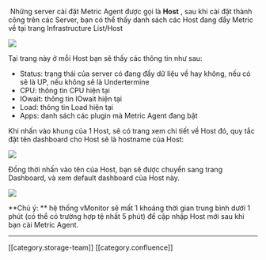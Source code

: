 Những server cài đặt Metric Agent được gọi là  **Host** , sau khi cài đặt thành công trên các Server, bạn có thể thấy danh sách các Host đang đẩy Metric về tại trang Infrastructure List/Host

![](images/storage/image2021-5-17_16-51-2.png)

Tại trang này ở mỗi Host bạn sẽ thấy các thông tin như sau:


* Status: trạng thái của server có đang đẩy dữ liệu về hay không, nếu có sẽ là UP, nếu không sẽ là Undertermine
* CPU: thông tin CPU hiện tại
* IOwait: thông tin IOwait hiện tại
* Load: thông tin Load hiện tại
* Apps: danh sách các plugin mà Metric Agent đang bật

Khi nhấn vào khung của 1 Host, sẽ có trang xem chi tiết về Host đó, quy tắc đặt tên dashboard cho Host sẽ là hostname của Host:

![](images/storage/image2021-5-17_16-53-59.png)

Đồng thời nhấn vào tên của Host, bạn sẽ được chuyển sang trang Dashboard, và xem default dashboard của Host này.

![](images/storage/image2021-5-17_16-58-15.png)



 **Chú ý: ** hệ thống vMonitor sẽ mất 1 khoảng thời gian trung bình dưới 1 phút (có thể có trường hợp tệ nhất 5 phút) để cập nhập Host mới sau khi bạn cài Metric Agent.







*****

[[category.storage-team]] 
[[category.confluence]] 
